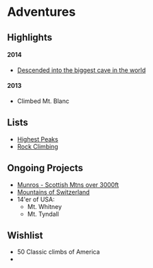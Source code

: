 # Adventures

## Highlights

#### 2014
- [Descended into the biggest cave in the world](https://www.flickr.com/photos/peterbraden/sets/72157644140800056/)

#### 2013
- Climbed Mt. Blanc


## Lists
- [Highest Peaks](./peaks.md)
- [Rock Climbing](./climbing.md)


## Ongoing Projects
- [Munros - Scottish Mtns over 3000ft](./projects/munros.md)
- [Mountains of Switzerland](./projects/mtns-of-switzerland.md)
- 14'er of USA:
  - Mt. Whitney
  - Mt. Tyndall


## Wishlist
- 50 Classic climbs of America
- 
